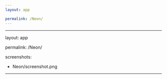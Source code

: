 ```yaml
---
layout: app

permalink: /Neon/
---
```

---
layout: app

permalink: /Neon/

screenshots:
  - Neon/screenshot.png
---
